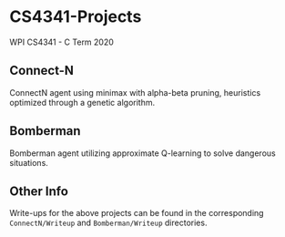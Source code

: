 # CS4341-Projects

WPI CS4341 - C Term 2020

## Connect-N

ConnectN agent using minimax with alpha-beta pruning, heuristics optimized through a genetic algorithm.

## Bomberman

Bomberman agent utilizing approximate Q-learning to solve dangerous situations.

## Other Info

Write-ups for the above projects can be found in the corresponding `ConnectN/Writeup` and `Bomberman/Writeup` directories.
